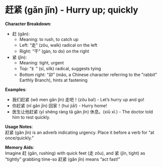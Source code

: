 # **赶紧 (gǎn jǐn) - Hurry up; quickly**

**Character Breakdown**:  
- 赶 (gǎn):
  - Meaning: to rush, to catch up
  - Left: “走” (zǒu, walk) radical on the left
  - Right: “干” (gàn, to do) on the right  
- 紧 (jǐn):
  - Meaning: tight, urgent
  - Top: “纟” (sī, silk) radical, suggests tying
  - Bottom right: “卯” (mǎo, a Chinese character referring to the "rabbit" Earthly Branch), hints at fastening

**Examples**:  
- 我们赶紧 (wǒ men gǎn jǐn) 走吧！(zǒu ba!) - Let’s hurry up and go!  
- 你赶紧 (nǐ gǎn jǐn) 回家！(huí jiā!) - Hurry home!  
- 医生让他赶紧 (yī shēng ràng tā gǎn jǐn) 休息。(xiū xī.) - The doctor told him to rest quickly.

**Usage Notes**:  
赶紧 (gǎn jǐn) is an adverb indicating urgency. Place it before a verb for “at once/quickly.”

**Memory Aids**:  
Imagine 赶 (gǎn, rushing) with quick feet (走 zǒu), and 紧 (jǐn, tight) as “tightly” grabbing time-so 赶紧 (gǎn jǐn) means “act fast!”